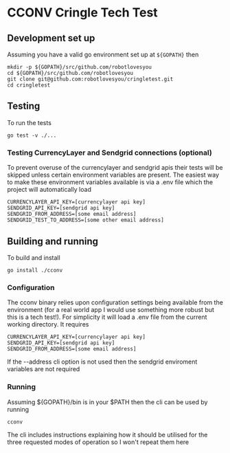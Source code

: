 # CCONV Cringle Tech Test

## Development set up

Assuming you have a valid go environment set up at `${GOPATH}` then
```
mkdir -p ${GOPATH}/src/github.com/robotlovesyou
cd ${GOPATH}/src/github.com/robotlovesyou
git clone git@github.com:robotlovesyou/cringletest.git
cd cringletest
```

## Testing
To run the tests
```
go test -v ./...
```

### Testing CurrencyLayer and Sendgrid connections (optional)

To prevent overuse of the currencylayer and sendgrid apis their tests will be skipped unless certain
environment variables are present. The easiest way to make these environment variables available is via a .env file which the project will
automatically load

```
CURRENCYLAYER_API_KEY=[currencylayer api key]
SENDGRID_API_KEY=[sendgrid api key]
SENDGRID_FROM_ADDRESS=[some email address]
SENDGRID_TEST_TO_ADDRESS=[some other email address]
```

## Building and running

To build and install
```
go install ./cconv
```

### Configuration
The cconv binary relies upon configuration settings being available from the environment (for a real world app I would use something more robust but this is a tech test!). For simplicity it will load a .env file from the current working directory. It requires
```
CURRENCYLAYER_API_KEY=[currencylayer api key]
SENDGRID_API_KEY=[sendgrid api key]
SENDGRID_FROM_ADDRESS=[some email address]
```

If the --address cli option is not used then the sendgrid enviroment variables are not required

### Running

Assuming ${GOPATH}/bin is in your $PATH then the cli can be used by running
```
cconv
```

The cli includes instructions explaining how it should be utilised for the three requested modes of operation so I won't repeat them here